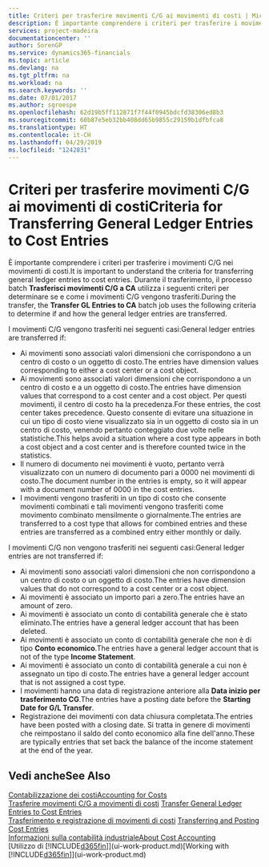 ```yaml
---
title: Criteri per trasferire movimenti C/G ai movimenti di costi | Microsoft Docs
description: È importante comprendere i criteri per trasferire i movimenti C/G nei movimenti di costi. Durante il trasferimento, il processo batch **Trasferisci movimenti C/G a CA** utilizza i seguenti criteri per determinare se e come i movimenti C/G vengono trasferiti.
services: project-madeira
documentationcenter: ''
author: SorenGP
ms.service: dynamics365-financials
ms.topic: article
ms.devlang: na
ms.tgt_pltfrm: na
ms.workload: na
ms.search.keywords: ''
ms.date: 07/01/2017
ms.author: sgroespe
ms.openlocfilehash: 62d19b5ff112871f7f44f0945bdcfd38306ed8b3
ms.sourcegitcommit: 60b87e5eb32bb408dd65b9855c29159b1dfbfca8
ms.translationtype: HT
ms.contentlocale: it-CH
ms.lasthandoff: 04/29/2019
ms.locfileid: "1242831"
---
```

# <a name="criteria-for-transferring-general-ledger-entries-to-cost-entries"></a><span data-ttu-id="dc47b-104">Criteri per trasferire movimenti C/G ai movimenti di costi</span><span class="sxs-lookup"><span data-stu-id="dc47b-104">Criteria for Transferring General Ledger Entries to Cost Entries</span></span>
<span data-ttu-id="dc47b-105">È importante comprendere i criteri per trasferire i movimenti C/G nei movimenti di costi.</span><span class="sxs-lookup"><span data-stu-id="dc47b-105">It is important to understand the criteria for transferring general ledger entries to cost entries.</span></span> <span data-ttu-id="dc47b-106">Durante il trasferimento, il processo batch **Trasferisci movimenti C/G a CA** utilizza i seguenti criteri per determinare se e come i movimenti C/G vengono trasferiti.</span><span class="sxs-lookup"><span data-stu-id="dc47b-106">During the transfer, the **Transfer GL Entries to CA** batch job uses the following criteria to determine if and how the general ledger entries are transferred.</span></span>  

<span data-ttu-id="dc47b-107">I movimenti C/G vengono trasferiti nei seguenti casi:</span><span class="sxs-lookup"><span data-stu-id="dc47b-107">General ledger entries are transferred if:</span></span>  

-   <span data-ttu-id="dc47b-108">Ai movimenti sono associati valori dimensioni che corrispondono a un centro di costo o un oggetto di costo.</span><span class="sxs-lookup"><span data-stu-id="dc47b-108">The entries have dimension values corresponding to either a cost center or a cost object.</span></span>  
-   <span data-ttu-id="dc47b-109">Ai movimenti sono associati valori dimensioni che corrispondono a un centro di costo e a un oggetto di costo.</span><span class="sxs-lookup"><span data-stu-id="dc47b-109">The entries have dimension values that correspond to a cost center and a cost object.</span></span> <span data-ttu-id="dc47b-110">Per questi movimenti, il centro di costo ha la precedenza.</span><span class="sxs-lookup"><span data-stu-id="dc47b-110">For these entries, the cost center takes precedence.</span></span> <span data-ttu-id="dc47b-111">Questo consente di evitare una situazione in cui un tipo di costo viene visualizzato sia in un oggetto di costo sia in un centro di costo, venendo pertanto conteggiato due volte nelle statistiche.</span><span class="sxs-lookup"><span data-stu-id="dc47b-111">This helps avoid a situation where a cost type appears in both a cost object and a cost center and is therefore counted twice in the statistics.</span></span>  
-   <span data-ttu-id="dc47b-112">Il numero di documento nei movimenti è vuoto, pertanto verrà visualizzato con un numero di documento pari a 0000 nei movimenti di costo.</span><span class="sxs-lookup"><span data-stu-id="dc47b-112">The document number in the entries is empty, so it will appear with a document number of 0000 in the cost entries.</span></span>  
-   <span data-ttu-id="dc47b-113">I movimenti vengono trasferiti in un tipo di costo che consente movimenti combinati e tali movimenti vengono trasferiti come movimento combinato mensilmente o giornalmente.</span><span class="sxs-lookup"><span data-stu-id="dc47b-113">The entries are transferred to a cost type that allows for combined entries and these entries are transferred as a combined entry either monthly or daily.</span></span>  

<span data-ttu-id="dc47b-114">I movimenti C/G non vengono trasferiti nei seguenti casi:</span><span class="sxs-lookup"><span data-stu-id="dc47b-114">General ledger entries are not transferred if:</span></span>  

-   <span data-ttu-id="dc47b-115">Ai movimenti sono associati valori dimensioni che non corrispondono a un centro di costo o un oggetto di costo.</span><span class="sxs-lookup"><span data-stu-id="dc47b-115">The entries have dimension values that do not correspond to a cost center or a cost object.</span></span>  
-   <span data-ttu-id="dc47b-116">Ai movimenti è associato un importo pari a zero.</span><span class="sxs-lookup"><span data-stu-id="dc47b-116">The entries have an amount of zero.</span></span>  
-   <span data-ttu-id="dc47b-117">Ai movimenti è associato un conto di contabilità generale che è stato eliminato.</span><span class="sxs-lookup"><span data-stu-id="dc47b-117">The entries have a general ledger account that has been deleted.</span></span>  
-   <span data-ttu-id="dc47b-118">Ai movimenti è associato un conto di contabilità generale che non è di tipo **Conto economico**.</span><span class="sxs-lookup"><span data-stu-id="dc47b-118">The entries have a general ledger account that is not of the type **Income Statement**.</span></span>  
-   <span data-ttu-id="dc47b-119">Ai movimenti è associato un conto di contabilità generale a cui non è assegnato un tipo di costo.</span><span class="sxs-lookup"><span data-stu-id="dc47b-119">The entries have a general ledger account that is not assigned a cost type.</span></span>  
-   <span data-ttu-id="dc47b-120">I movimenti hanno una data di registrazione anteriore alla **Data inizio per trasferimento CG**.</span><span class="sxs-lookup"><span data-stu-id="dc47b-120">The entries have a posting date before the **Starting Date for G/L Transfer**.</span></span>  
-   <span data-ttu-id="dc47b-121">Registrazione dei movimenti con data chiusura completata.</span><span class="sxs-lookup"><span data-stu-id="dc47b-121">The entries have been posted with a closing date.</span></span> <span data-ttu-id="dc47b-122">Si tratta in genere di movimenti che reimpostano il saldo del conto economico alla fine dell'anno.</span><span class="sxs-lookup"><span data-stu-id="dc47b-122">These are typically entries that set back the balance of the income statement at the end of the year.</span></span>  

## <a name="see-also"></a><span data-ttu-id="dc47b-123">Vedi anche</span><span class="sxs-lookup"><span data-stu-id="dc47b-123">See Also</span></span>  
[<span data-ttu-id="dc47b-124">Contabilizzazione dei costi</span><span class="sxs-lookup"><span data-stu-id="dc47b-124">Accounting for Costs</span></span>](finance-manage-cost-accounting.md)  
 <span data-ttu-id="dc47b-125">[Trasferire movimenti C/G a movimenti di costi](finance-how-to-transfer-general-ledger-entries-to-cost-entries.md) </span><span class="sxs-lookup"><span data-stu-id="dc47b-125">[Transfer General Ledger Entries to Cost Entries](finance-how-to-transfer-general-ledger-entries-to-cost-entries.md) </span></span>  
 <span data-ttu-id="dc47b-126">[Trasferimento e registrazione di movimenti di costi](finance-transfer-and-post-cost-entries.md) </span><span class="sxs-lookup"><span data-stu-id="dc47b-126">[Transferring and Posting Cost Entries](finance-transfer-and-post-cost-entries.md) </span></span>  
 [<span data-ttu-id="dc47b-127">Informazioni sulla contabilità industriale</span><span class="sxs-lookup"><span data-stu-id="dc47b-127">About Cost Accounting</span></span>](finance-about-cost-accounting.md)  
 <span data-ttu-id="dc47b-128">[Utilizzo di [!INCLUDE[d365fin](includes/d365fin_md.md)]](ui-work-product.md)</span><span class="sxs-lookup"><span data-stu-id="dc47b-128">[Working with [!INCLUDE[d365fin](includes/d365fin_md.md)]](ui-work-product.md)</span></span>
